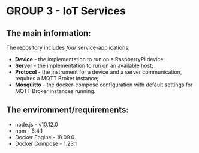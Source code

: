 # GROUP 3 - IoT Services

## The main information:

The repository includes _four_ service-applications:
* **Device** - the implementation to run on a RaspberryPi device;
* **Server** - the implementation to run on an available host;
* **Protocol** - the instrument for a device and a server communication, requires a MQTT Broker instance;
*  **Mosquitto** - the docker-compose configuration with default settings for MQTT Broker instances running.

## The environment/requirements:

* node.js - v10.12.0
* npm - 6.4.1
* Docker Engine - 18.09.0
* Docker Compose - 1.23.1
